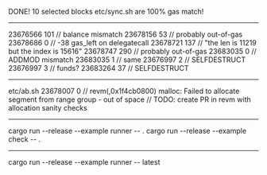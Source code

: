 DONE! 10 selected blocks etc/sync.sh are 100% gas match!

---

23676566 101    // balance mismatch
23678156 53     // probably out-of-gas
23678686 0      // -38 gas_left on delegatecall
23678721 137    // "the len is 11219 but the index is 15616"
23678747 290    // probably out-of-gas
23683035 0      // ADDMOD mismatch
23683035 1      // same
23676997 2      // SELFDESTRUCT
23676997 3      // funds?
23683264 37     // SELFDESTRUCT

---

etc/ab.sh 23678007 0
// revm(<pid>,0x1f4cb0800) malloc: Failed to allocate segment from range group - out of space
// TODO: create PR in revm with allocation sanity checks

---

cargo run --release --example runner -- .
cargo run --release --example check -- .

---

cargo run --release --example runner -- latest
